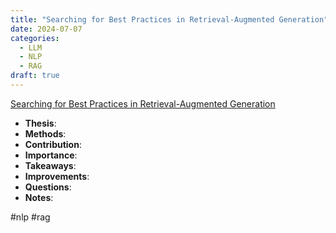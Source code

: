 ```yaml
---
title: "Searching for Best Practices in Retrieval-Augmented Generation"
date: 2024-07-07
categories:
  - LLM
  - NLP
  - RAG
draft: true
---
```


[Searching for Best Practices in Retrieval-Augmented Generation](https://export.arxiv.org/abs/2407.01219)

- **Thesis**:
- **Methods**:
- **Contribution**:
- **Importance**:
- **Takeaways**:
- **Improvements**:
- **Questions**:
- **Notes**:

#nlp #rag

